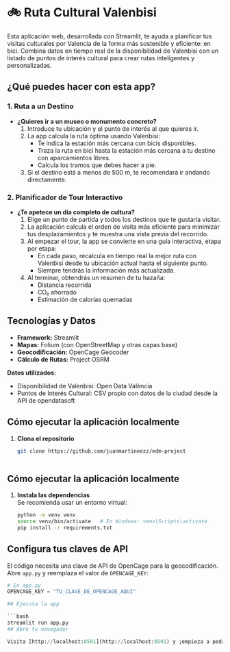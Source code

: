 # 🚲 Ruta Cultural Valenbisi

Esta aplicación web, desarrollada con Streamlit, te ayuda a planificar tus visitas culturales por Valencia de la forma más sostenible y eficiente: en bici. Combina datos en tiempo real de la disponibilidad de Valenbisi con un listado de puntos de interés cultural para crear rutas inteligentes y personalizadas.


## ¿Qué puedes hacer con esta app?

### 1. Ruta a un Destino
- **¿Quieres ir a un museo o monumento concreto?**  
  1. Introduce tu ubicación y el punto de interés al que quieres ir.  
  2. La app calcula la ruta óptima usando Valenbisi:  
     - Te indica la estación más cercana con bicis disponibles.  
     - Traza la ruta en bici hasta la estación más cercana a tu destino con aparcamientos libres.  
     - Calcula los tramos que debes hacer a pie.  
  3. Si el destino está a menos de 500 m, te recomendará ir andando directamente.

### 2. Planificador de Tour Interactivo
- **¿Te apetece un día completo de cultura?**  
  1. Elige un punto de partida y todos los destinos que te gustaría visitar.  
  2. La aplicación calcula el orden de visita más eficiente para minimizar tus desplazamientos y te muestra una vista previa del recorrido.  
  3. Al empezar el tour, la app se convierte en una guía interactiva, etapa por etapa:  
     - En cada paso, recalcula en tiempo real la mejor ruta con Valenbisi desde tu ubicación actual hasta el siguiente punto.  
     - Siempre tendrás la información más actualizada.  
  4. Al terminar, obtendrás un resumen de tu hazaña:  
     - Distancia recorrida  
     - CO₂ ahorrado  
     - Estimación de calorías quemadas

## Tecnologías y Datos

- **Framework:** Streamlit  
- **Mapas:** Folium (con OpenStreetMap y otras capas base)  
- **Geocodificación:** OpenCage Geocoder  
- **Cálculo de Rutas:** Project OSRM  

**Datos utilizados:**  
- Disponibilidad de Valenbisi: Open Data València  
- Puntos de Interés Cultural: CSV propio con datos de la ciudad desde la API de opendatasoft

## Cómo ejecutar la aplicación localmente

1. **Clona el repositorio**  
   ```bash
   git clone https://github.com/juanmartineezz/edm-project
 
## Cómo ejecutar la aplicación localmente

1. **Instala las dependencias**  
   Se recomienda usar un entorno virtual:
   ```bash
   python -m venv venv
   source venv/bin/activate   # En Windows: venv\Scripts\activate
   pip install -r requirements.txt
## Configura tus claves de API

El código necesita una clave de API de OpenCage para la geocodificación.  
Abre `app.py` y reemplaza el valor de `OPENCAGE_KEY`:

```python
# En app.py
OPENCAGE_KEY = "TU_CLAVE_DE_OPENCAGE_AQUI"

## Ejecuta la app

```bash
streamlit run app.py
## Abre tu navegador

Visita [http://localhost:8501](http://localhost:8501) y ¡empieza a pedalear!


